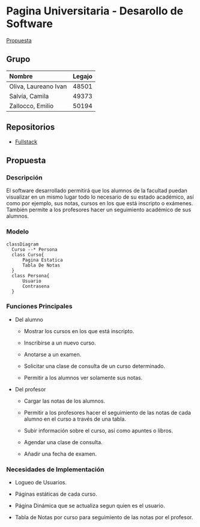 # Pagina Universitaria - Desarollo de Software
[Propuesta](#propuesta)


## Grupo
|Nombre|Legajo|
|:-|:-|
|Oliva, Laureano Ivan|48501|
|Salvía, Camila|49373|
|Zallocco, Emilio|50194|             

## Repositorios
* [Fullstack](https://github.com/camila-salvia/pagina-universitaria-dsw)

## Propuesta
### Descripción
  El software desarrollado permitirá que los alumnos de la facultad puedan visualizar en un mismo lugar todo lo necesario de su estado académico, así como por ejemplo, sus notas, cursos en los que está inscripto o exámenes. También permite a los profesores hacer un seguimiento académico de sus alumnos.
### Modelo

```mermaid
classDiagram
  Curso --* Persona
  class Curso{
      Pagina Estatica
      Tabla De Notas
  }
  class Persona{
      Usuario
      Contrasena
  }
```
### Funciones Principales

* Del alumno

  - Mostrar los cursos en los que está inscripto.
  
  - Inscribirse a un nuevo curso.
  
  - Anotarse a un examen.
  
  - Solicitar una clase de consulta de un curso determinado.
  
  - Permitir a los alumnos ver solamente sus notas.

* Del profesor

  - Cargar las notas de los alumnos.

  - Permitir a los profesores hacer el seguimiento de las notas de cada alumno en el curso a través de una tabla.

  - Subir información sobre el curso, así como apuntes o libros.

  - Agendar una clase de consulta.

  - Añadir una fecha de examen.
  
### Necesidades de Implementación

- Logueo de Usuarios.

- Páginas estáticas de cada curso.

- Página Dinámica que se actualiza segun quien es el usuario.

- Tabla de Notas por curso para seguimiento de las notas por el profesor.
